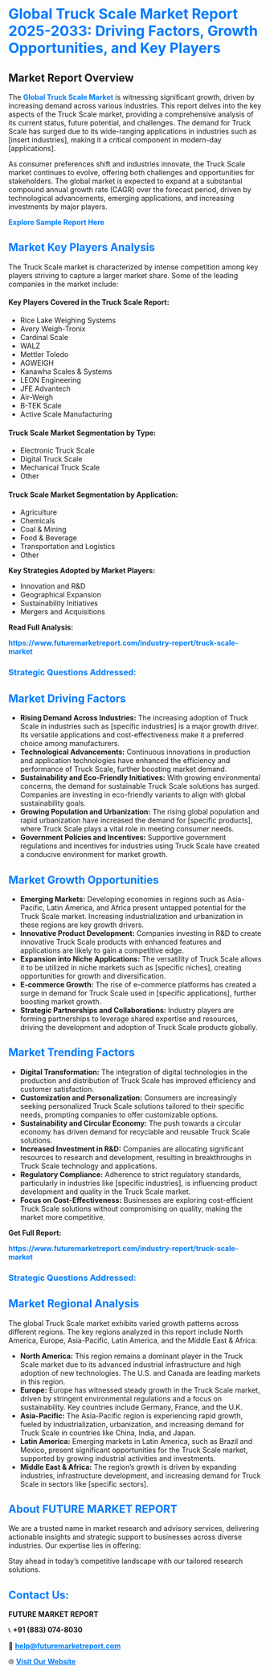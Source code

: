 <h1 style="color: #007BFF;">Global Truck Scale Market Report 2025-2033: Driving Factors, Growth Opportunities, and Key Players</h1>

<section id="overview">
<h2>Market Report Overview</h2>
<p>The <a href="https://www.futuremarketreport.com/industry-report/truck-scale-market" style="color: #007BFF; text-decoration: none;"><strong>Global Truck Scale Market</strong></a> is witnessing significant growth, driven by increasing demand across various industries. This report delves into the key aspects of the Truck Scale market, providing a comprehensive analysis of its current status, future potential, and challenges. The demand for Truck Scale has surged due to its wide-ranging applications in industries such as [insert industries], making it a critical component in modern-day [applications].</p>
<p>As consumer preferences shift and industries innovate, the Truck Scale market continues to evolve, offering both challenges and opportunities for stakeholders. The global market is expected to expand at a substantial compound annual growth rate (CAGR) over the forecast period, driven by technological advancements, emerging applications, and increasing investments by major players.</p>
</section>

<section id="overview">
<p><a href="https://www.futuremarketreport.com/request-sample/reportId=83774" style="color: #007BFF; text-decoration: none;"><strong>Explore Sample Report Here</strong></a></p>
</section>

<section id="key-players">
<h2 style="color: #007BFF;">Market Key Players Analysis</h2>
<p>The Truck Scale market is characterized by intense competition among key players striving to capture a larger market share. Some of the leading companies in the market include:</p>
<h4>Key Players Covered in the Truck Scale Report:</h4>
<ul><li>Rice Lake Weighing Systems</li><li>Avery Weigh-Tronix</li><li>Cardinal Scale</li><li>WALZ</li><li>Mettler Toledo</li><li>AGWEIGH</li><li>Kanawha Scales &amp; Systems</li><li>LEON Engineering</li><li>JFE Advantech</li><li>Air-Weigh</li><li>B-TEK Scale</li><li>Active Scale Manufacturing</li></ul>
<h4>Truck Scale Market Segmentation by Type:</h4>
<ul><li>Electronic Truck Scale</li><li>Digital Truck Scale</li><li>Mechanical Truck Scale</li><li>Other</li></ul>

<h4>Truck Scale Market Segmentation by Application:</h4>
<ul><li>Agriculture</li><li>Chemicals</li><li>Coal &amp; Mining</li><li>Food &amp; Beverage</li><li>Transportation and Logistics</li><li>Other</li></ul>
<p><strong>Key Strategies Adopted by Market Players:</strong></p>
<ul>
<li>Innovation and R&D</li>
<li>Geographical Expansion</li>
<li>Sustainability Initiatives</li>
<li>Mergers and Acquisitions</li>
</ul>
</section>

<section>
<p><strong>Read Full Analysis: </strong></p><a href="https://www.futuremarketreport.com/industry-report/truck-scale-market" style="color: #007BFF; text-decoration: none;"><strong>https://www.futuremarketreport.com/industry-report/truck-scale-market</strong></a>
<h3 style="color: #007BFF;">Strategic Questions Addressed:</h3>
</section>

<section id="driving-factors">
<h2 style="color: #007BFF;">Market Driving Factors</h2>
<ul>
<li><strong>Rising Demand Across Industries:</strong> The increasing adoption of Truck Scale in industries such as [specific industries] is a major growth driver. Its versatile applications and cost-effectiveness make it a preferred choice among manufacturers.</li>
<li><strong>Technological Advancements:</strong> Continuous innovations in production and application technologies have enhanced the efficiency and performance of Truck Scale, further boosting market demand.</li>
<li><strong>Sustainability and Eco-Friendly Initiatives:</strong> With growing environmental concerns, the demand for sustainable Truck Scale solutions has surged. Companies are investing in eco-friendly variants to align with global sustainability goals.</li>
<li><strong>Growing Population and Urbanization:</strong> The rising global population and rapid urbanization have increased the demand for [specific products], where Truck Scale plays a vital role in meeting consumer needs.</li>
<li><strong>Government Policies and Incentives:</strong> Supportive government regulations and incentives for industries using Truck Scale have created a conducive environment for market growth.</li>
</ul>
</section>

<section id="growth-opportunities">
<h2 style="color: #007BFF;">Market Growth Opportunities</h2>
<ul>
<li><strong>Emerging Markets:</strong> Developing economies in regions such as Asia-Pacific, Latin America, and Africa present untapped potential for the Truck Scale market. Increasing industrialization and urbanization in these regions are key growth drivers.</li>
<li><strong>Innovative Product Development:</strong> Companies investing in R&D to create innovative Truck Scale products with enhanced features and applications are likely to gain a competitive edge.</li>
<li><strong>Expansion into Niche Applications:</strong> The versatility of Truck Scale allows it to be utilized in niche markets such as [specific niches], creating opportunities for growth and diversification.</li>
<li><strong>E-commerce Growth:</strong> The rise of e-commerce platforms has created a surge in demand for Truck Scale used in [specific applications], further boosting market growth.</li>
<li><strong>Strategic Partnerships and Collaborations:</strong> Industry players are forming partnerships to leverage shared expertise and resources, driving the development and adoption of Truck Scale products globally.</li>
</ul>
</section>

<section id="trending-factors">
<h2 style="color: #007BFF;">Market Trending Factors</h2>
<ul>
<li><strong>Digital Transformation:</strong> The integration of digital technologies in the production and distribution of Truck Scale has improved efficiency and customer satisfaction.</li>
<li><strong>Customization and Personalization:</strong> Consumers are increasingly seeking personalized Truck Scale solutions tailored to their specific needs, prompting companies to offer customizable options.</li>
<li><strong>Sustainability and Circular Economy:</strong> The push towards a circular economy has driven demand for recyclable and reusable Truck Scale solutions.</li>
<li><strong>Increased Investment in R&D:</strong> Companies are allocating significant resources to research and development, resulting in breakthroughs in Truck Scale technology and applications.</li>
<li><strong>Regulatory Compliance:</strong> Adherence to strict regulatory standards, particularly in industries like [specific industries], is influencing product development and quality in the Truck Scale market.</li>
<li><strong>Focus on Cost-Effectiveness:</strong> Businesses are exploring cost-efficient Truck Scale solutions without compromising on quality, making the market more competitive.</li>
</ul>
</section>

<section>
<p><strong>Get Full Report: </strong></p><a href="https://www.futuremarketreport.com/industry-report/truck-scale-market" style="color: #007BFF; text-decoration: none;"><strong>https://www.futuremarketreport.com/industry-report/truck-scale-market</strong></a>
<h3 style="color: #007BFF;">Strategic Questions Addressed:</h3>
</section>


<section id="regional-analysis">
<h2 style="color: #007BFF;">Market Regional Analysis</h2>
<p>The global Truck Scale market exhibits varied growth patterns across different regions. The key regions analyzed in this report include North America, Europe, Asia-Pacific, Latin America, and the Middle East & Africa:</p>
<ul>
<li><strong>North America:</strong> This region remains a dominant player in the Truck Scale market due to its advanced industrial infrastructure and high adoption of new technologies. The U.S. and Canada are leading markets in this region.</li>
<li><strong>Europe:</strong> Europe has witnessed steady growth in the Truck Scale market, driven by stringent environmental regulations and a focus on sustainability. Key countries include Germany, France, and the U.K.</li>
<li><strong>Asia-Pacific:</strong> The Asia-Pacific region is experiencing rapid growth, fueled by industrialization, urbanization, and increasing demand for Truck Scale in countries like China, India, and Japan.</li>
<li><strong>Latin America:</strong> Emerging markets in Latin America, such as Brazil and Mexico, present significant opportunities for the Truck Scale market, supported by growing industrial activities and investments.</li>
<li><strong>Middle East & Africa:</strong> The region’s growth is driven by expanding industries, infrastructure development, and increasing demand for Truck Scale in sectors like [specific sectors].</li>
</ul>
</section>

<footer>
<h2 style="color: #007BFF;">About FUTURE MARKET REPORT</h2>
<p>We are a trusted name in market research and advisory services, delivering actionable insights and strategic support to businesses across diverse industries. Our expertise lies in offering:</p>

<p>Stay ahead in today’s competitive landscape with our tailored research solutions.</p>

<h2 style="color: #007BFF;">Contact Us:</h2>
<p><strong>FUTURE MARKET REPORT</strong></p>
<p>📞 <strong>+91 (883) 074-8030</strong></p>
<p>📧 <strong><a href="mailto:help@futuremarketreport.com" style="color: #007BFF;">help@futuremarketreport.com</a></strong></p>
<p>🌐 <strong><a href="https://www.futuremarketreport.com/" style="color: #007BFF;">Visit Our Website</a></strong></p>
</footer>
